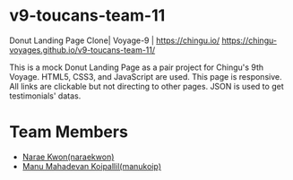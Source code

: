 # v9-toucans-team-11
Donut Landing Page Clone| Voyage-9 | https://chingu.io/
https://chingu-voyages.github.io/v9-toucans-team-11/

This is a mock Donut Landing Page as a pair project for Chingu's 9th Voyage. HTML5, CSS3, and JavaScript are used. This page is responsive. All links are clickable but not directing to other pages. JSON is used to get testimonials' datas. 

# Team Members
<ul>
	<li><a href="https://github.com/naraekwon" target="_blank">Narae Kwon(naraekwon)</a></li>
	<li><a href="https://github.com/manukoip" target="_blank">Manu Mahadevan Koipallil(manukoip)</a></li>
</ul>